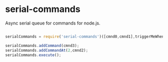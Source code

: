 serial-commands
=================
Async serial queue for commands for node.js. 

```javascript

serialCommands = require('serial-commands')([cmnd0,cmnd1],triggerMeWhenDone);

serialCommands.addCommand(cmnd3);
serialCommands.addCommandAt(2,cmnd2);
serialCommands.execute();

```
